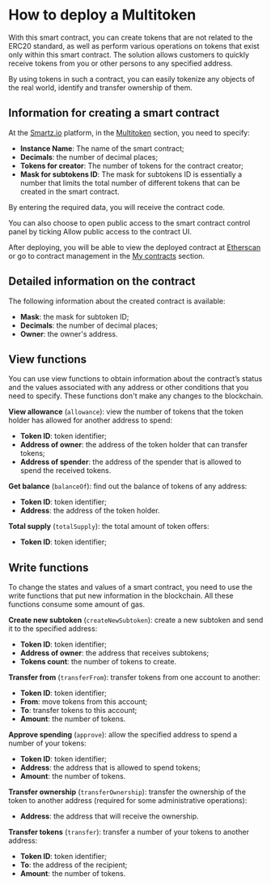 # How to deploy a Multitoken

With this smart contract, you can create tokens that are not related to the ERC20 standard, as well as perform various operations on tokens that exist only within this smart contract. The solution allows customers to quickly receive tokens from you or other persons to any specified address.

By using tokens in such a contract, you can easily tokenize any objects of the real world, identify and transfer ownership of them.

## Information for creating a smart contract

At the [Smartz.io](https://platform.smartz.io/) platform, in the [Multitoken](https://platform.smartz.io/deploy/5ac50d5a34d83a000d115518) section, you need to specify:

* **Instance Name**: The name of the smart contract;
* **Decimals**: the number of decimal places;
* **Tokens for creator**: The number of tokens for the contract creator;
* **Mask for subtokens ID**: The mask for subtokens ID is essentially a number that limits the total number of different tokens that can be created in the smart contract.

By entering the required data, you will receive the contract code.

You can also choose to open public access to the smart contract control panel by ticking Allow public access to the contract UI.

After deploying, you will be able to view the deployed contract at [Etherscan](https://etherscan.io/) or go to contract management in the [My contracts](https://platform.smartz.io/dashboard) section.

## Detailed information on the contract 

The following information about the created contract is available:

* **Mask**: the mask for subtoken ID;
* **Decimals**: the number of decimal places;
* **Owner**: the owner's address.

## View functions

You can use view functions to obtain information about the contract’s status and the values associated with any address or other conditions that you need to specify. These functions don't make any changes to the blockchain.

**View allowance** (`allowance`): view the number of tokens that the token holder has allowed for another address to spend:

* **Token ID**: token identifier;
* **Address of owner**: the address of the token holder that can transfer tokens;
* **Address of spender**: the address of the spender that is allowed to spend the received tokens.

**Get balance** (`balanceOf`): find out the balance of tokens of any address:

* **Token ID**: token identifier;
* **Address**: the address of the token holder.

**Total supply** (`totalSupply`): the total amount of token offers:

* **Token ID**: token identifier;

## Write functions

To change the states and values of a smart contract, you need to use the write functions that put new information in the blockchain. All these functions consume some amount of gas. 

**Create new subtoken** (`createNewSubtoken`): create a new subtoken and send it to the specified address:

* **Token ID**: token identifier;
* **Address of owner**: the address that receives subtokens;
* **Tokens count**: the number of tokens to create.

**Transfer from** (`transferFrom`): transfer tokens from one account to another:

* **Token ID**: token identifier;
* **From**: move tokens from this account;
* **To**: transfer tokens to this account;
* **Amount**: the number of tokens.

**Approve spending** (`approve`): allow the specified address to spend a number of your tokens:

* **Token ID**: token identifier;
* **Address**: the address that is allowed to spend tokens;
* **Amount**: the number of tokens.

**Transfer ownership** (`transferOwnership`): transfer the ownership of the token to another address (required for some administrative operations):

* **Address**: the address that will receive the ownership.

**Transfer tokens** (`transfer`): transfer a number of your tokens to another address:

* **Token ID**: token identifier;
* **To**: the address of the recipient;
* **Amount**: the number of tokens.
